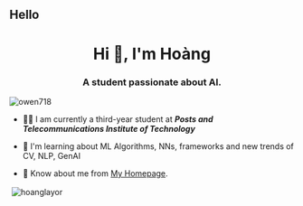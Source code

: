 ## Hello

<!--
**HoangLayor/HoangLayor** is a ✨ _special_ ✨ repository because its `README.md` (this file) appears on your GitHub profile.

Here are some ideas to get you started:

- 🔭 I’m currently working on Posts and Telecommunications Institute of Technology
- 🌱 I’m currently learning about Machine Learning Algorithm, Neural Network models
- 👯 I’m looking to collaborate on ...
- 🤔 I’m looking for help with ...
- 💬 Ask me about ...
- 📫 How to reach me: ...
- 😄 Pronouns: ...
- ⚡ Fun fact: ...
-->
<h1 align="center">Hi 👋, I'm Hoàng</h1>
<h3 align="center">A student passionate about AI.</h3>

<p align="left"> <img src="https://komarev.com/ghpvc/?username=owen718&label=Profile%20views&color=0e75b6&style=flat" alt="owen718" /> </p>

- 🧑‍🎓 I am currently a third-year student at ***Posts and Telecommunications Institute of Technology***
  
- 🔭 I'm learning about ML Algorithms, NNs, frameworks and new trends of CV, NLP, GenAI

- 📄 Know about me from  [My Homepage]([https://github.com/HoangLayor]).

<p align="left">
</p>

<p>&nbsp;<img align="center" src="https://github-readme-stats.vercel.app/api?username=hoanglayor&show_icons=true&locale=en" alt="hoanglayor" /></p>
